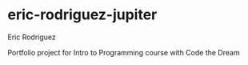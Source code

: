 # eric-rodriguez-jupiter

Eric Rodriguez

Portfolio project for Intro to Programming course with Code the Dream


